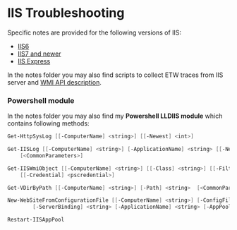 
IIS Troubleshooting
===================

Specific notes are provided for the following versions of IIS:

- [IIS6](iis6.md)
- [IIS7 and newer](iis7up.md)
- [IIS Express](iisexpress.md)

In the notes folder you may also find scripts to collect ETW traces from IIS server and [WMI API description](wmi/iis-wmi.md).

### Powershell module ###

In the notes folder you may also find my **Powershell LLDIIS module** which contains following methods:

```powershell
Get-HttpSysLog [[-ComputerName] <string>] [[-Newest] <int>]

Get-IISLog [[-ComputerName] <string>] [-ApplicationName] <string> [[-Newest] <int>] [[-HttpStatus] <int>]
    [<CommonParameters>]

Get-IISWmiObject [[-ComputerName] <string>] [[-Class] <string>] [[-Filter] <string>] [[-Query] <string>]
    [[-Credential] <pscredential>]

Get-VDirByPath [[-ComputerName] <string>] [-Path] <string>  [<CommonParameters>]

New-WebSiteFromConfigurationFile [[-ComputerName] <string>] [-ConfigFile] <string> [[-NewWebsiteId] <string>]
        [-ServerBinding] <string> [-ApplicationName] <string> [-AppPoolId] <string>  [<CommonParameters>]

Restart-IISAppPool
```

